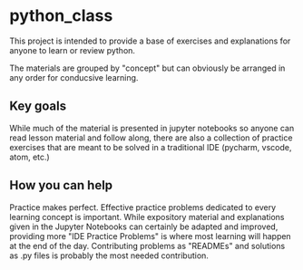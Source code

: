 # python_class

This project is intended to provide a base of exercises and explanations for anyone to learn or review python.

The materials are grouped by "concept" but can obviously be arranged in any order for conducsive learning.

## Key goals
While much of the material is presented in jupyter notebooks so anyone can read lesson material and follow along, there are also a collection of practice exercises that are meant to be solved in a traditional IDE (pycharm, vscode, atom, etc.)

## How you can help
Practice makes perfect. Effective practice problems dedicated to every learning concept is important. While expository material and explanations given in the Jupyter Notebooks can certainly be adapted and improved, providing more "IDE Practice Problems" is where most learning will happen at the end of the day. Contributing problems as "READMEs" and solutions as .py files is probably the most needed contribution.
